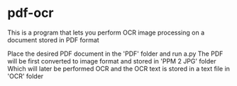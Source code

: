 # pdf-ocr
This is a program that lets you perform OCR image processing on a document stored in PDF format

Place the desired PDF document in the 'PDF' folder and run a.py
The PDF will be first converted to image format and stored in 'PPM 2 JPG' folder
Which will later be performed OCR and the OCR text is stored in a text file in 'OCR' folder
